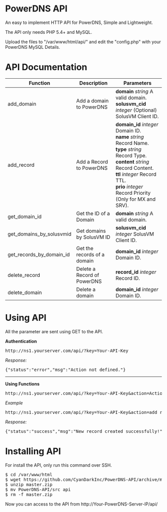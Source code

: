 # PowerDNS API 

An easy to implement HTTP API for PowerDNS, Simple and Lightweight.

The API only needs PHP 5.4+ and MySQL.

Upload the files to "/var/www/html/api/" and edit the "config.php" with your PowerDNS MySQL Details.

# API Documentation

Function                    | Description                 | Parameters
--------------------------- | --------------------------- | ---------------------------
add_domain                  | Add a domain to PowerDNS    | <b>domain</b> <i>string</i> A valid domain.<br> <b>solusvm_cid</b> <i>integer</i> (Optional) SolusVM Client ID.<br>
add_record                  | Add a Record to PowerDNS    | <b>domain_id</b> <i>integer</i> Domain ID.<br> <b>name</b> <i>string</i> Record Name.<br> <b>type</b> <i>string</i> Record Type.<br> <b>content</b> <i>string</i> Record Content.<br> <b>ttl</b> <i>integer</i> Record TTL.<br> <b>prio</b> <i>integer</i> Record Priority (Only for MX and SRV).<br>
get_domain_id               | Get the ID of a Domain      | <b>domain</b> <i>string</i> A valid domain.<br> 
get_domains_by_solusvmid    | Get domains by SolusVM ID   | <b>solusvm_cid</b> <i>integer</i> SolusVM Client ID.<br>
get_records_by_domain_id    | Get the records of a domain | <b>domain_id</b> <i>integer</i> Domain ID.<br>
delete_record               | Delete a Record of PowerDNS | <b>record_id</b> <i>integer</i> Record ID.<br>
delete_domain               | Delete a domain             | <b>domain_id</b> <i>integer</i> Domain ID.<br>

# Using API 

All the parameter are sent using GET to the API.

<b>Authentication</b>
<pre>http://ns1.yourserver.com/api/?key=Your-API-Key</pre>
<i>Response:</i>
<pre>{"status":"error","msg":"Action not defined."}</pre>
<hr>
<b>Using Functions</b>
<pre>http://ns1.yourserver.com/api/?key=Your-API-Key&action=Action&param1=xx....</pre>
<i>Example</i>
<pre>http://ns1.yourserver.com/api/?key=Your-API-Key&action=add_record&domain_id=12&name=demo.com&type=NS&content=google.com</pre>
<i>Response:</i>
<pre>{"status":"success","msg":"New record created successfully!"}</pre>

# Installing API
For install the API, only run this command over SSH.
<pre>
$ cd /var/www/html
$ wget https://github.com/CyanDarkInc/PowerDNS-API/archive/master.zip
$ unzip master.zip
$ mv PowerDNS-API/src api
$ rm -f master.zip
</pre>

Now you can access to the API from http://Your-PowerDNS-Server-IP/api/